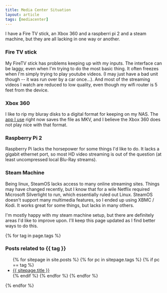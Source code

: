 ```yaml
---
title: Media Center Situation
layout: article 
tags: [mediacenter]
---
```


   [app I use]: http://www.makemkv.com/

I have a Fire TV stick, an Xbox 360 and a raspberri pi 2 and a steam machine, but they are all lacking in one way or another.

###  Fire TV stick ###
My FireTV stick has problems keeping up with my inputs. The interface can be laggy, even when I'm trying to do the most basic thing. It often freezes when I'm simply trying to play youtube videos. (I may just have a bad unit though -- it was run over by a car once...). And most of the streaming videos I watch are reduced to low quality, even though my wifi router is 5 feet from the device.

### Xbox 360 ###
I like to rip my bluray disks to a digital format for keeping on my NAS. The [app I use] right now saves the file as MKV, and I believe the Xbox 360 does not play nice with that format. 

### Raspberry Pi 2 ###
Raspberry Pi lacks the horsepower for some things I'd like to do. It lacks a gigabit ethernet port, so most HD video streaming is out of the question (at least uncompressed local Blu-Ray streams).

### Steam Machine ###
Being linux, SteamOS lacks access to many online streaming sites. Things may have changed recently, but I know that for a wile Netflix required Microsoft Silverlight to run, which essentially ruled out Linux. SteamOS doesn't support many multimedia features, so I ended up using XBMC / Kodi. It works great for some things, but lacks in many others.

I'm mostly happy with my steam machine setup, but there are definitely areas I'd like to improve upon. I'll keep this page updated as I find better ways to do this.


{% for tag in page.tags %}
### Posts related to {{ tag }} ###
<ul>
  {% for sitepage in site.posts %}
      {% for pc in sitepage.tags %}
        {% if pc == tag %}
          <li><a href="{{ sitepage.url }}">{{ sitepage.title }}</a></li>
        {% endif %}   <!-- cat-match-p -->
      {% endfor %}  <!-- page-category -->
  {% endfor %}  <!-- page -->
</ul>
{% endfor %}  <!-- cat -->

